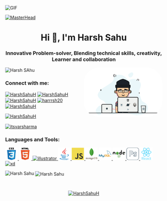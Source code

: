   <img align="centre" alt="GIF" src="https://github.com/abhisheknaiidu/abhisheknaiidu/blob/master/code.gif?raw=true" width="1000" height="500" />

  [![MasterHead](vs.gif)](https://itsvarsharma.netlify.app)
<h1 align="center">Hi 👋, I'm Harsh Sahu</h1>
<h3 align="center">Innovative Problem-solver, Blending technical skills, creativity, Learner and collaboration</h3>
<img align="right" alt="coding" width="50%" src="harsh.gif" style= "border-radius: 50px;" >
<p align="left"> <img src="https://komarev.com/ghpvc/?username=HarshSahuH&label=Profile%20views&color=0e75b6&style=flat" alt="Harsh SAhu" /> </p>
<!-- <p align="left"> <a href="https://github.com/ryo-ma/github-profile-trophy"><img src="https://github-profile-trophy.vercel.app/?username=itsvarsharma" alt="itsvarsharma" /></a> </p> -->

<h3 align="left">Connect with me:</h3>
<p align="left">
<a href="https://twitter.com/harshsahu_ofcl" target="blank"><img align="center" src="https://raw.githubusercontent.com/rahuldkjain/github-profile-readme-generator/master/src/images/icons/Social/twitter.svg" alt="HarshSahuH" height="30" width="40" /></a>
<a href="https://linkedin.com/in/harshsahuh" target="blank"><img align="center" src="https://raw.githubusercontent.com/rahuldkjain/github-profile-readme-generator/master/src/images/icons/Social/linked-in-alt.svg" alt="HarshSahuH" height="30" width="40" /></a>
<a href="https://www.facebook.com/profile.php?id=100046187045391" target="blank"><img align="center" src="https://raw.githubusercontent.com/rahuldkjain/github-profile-readme-generator/master/src/images/icons/Social/facebook.svg" alt="HarshSahuH" height="30" width="40" /></a>
<a href="https://instagram.com/harrrsh05" target="blank"><img align="center" src="https://raw.githubusercontent.com/rahuldkjain/github-profile-readme-generator/master/src/images/icons/Social/instagram.svg" alt="harrrsh20" height="30" width="40" /></a>
<a href="https://www.codechef.com/users/harsh_1820" target="blank"><img align="center" src="https://cdn.jsdelivr.net/npm/simple-icons@3.1.0/icons/codechef.svg" alt="HarshSahuH" height="30" width="40" /></a>

  <a href="https://www.geeksforgeeks.org/user/___harsh18__/" target="blank"><img align="center" src="https://www.google.com/url?sa=i&url=https%3A%2F%2Fcommons.wikimedia.org%2Fwiki%2FFile%3AGeeksforGeeks.svg&psig=AOvVaw2qSenWLIlSOvt7TdVDsnAn&ust=1720078276379000&source=images&cd=vfe&opi=89978449&ved=0CBEQjRxqFwoTCPC_lI-tiocDFQAAAAAdAAAAABAE" alt="HarshSahuH" height="30" width="40" /></a>

<a href="https://www.leetcode.com/HarshSahuH" target="blank"><img align="center" src="https://raw.githubusercontent.com/rahuldkjain/github-profile-readme-generator/master/src/images/icons/Social/leet-code.svg" alt="itsvarsharma" height="30" width="40" /></a>
  
</p>

<h3 align="left">Languages and Tools:</h3>
<p align="left">
  <a href="https://www.w3schools.com/css/" target="_blank" rel="noreferrer"> <img src="https://raw.githubusercontent.com/devicons/devicon/master/icons/css3/css3-original-wordmark.svg" alt="css3" width="40" height="40"/> </a>  
  <a href="https://www.w3.org/html/" target="_blank" rel="noreferrer"> <img src="https://raw.githubusercontent.com/devicons/devicon/master/icons/html5/html5-original-wordmark.svg" alt="html5" width="40" height="40"/> </a>
  <a href="https://www.adobe.com/in/products/illustrator.html" target="_blank" rel="noreferrer"> <img src="https://www.vectorlogo.zone/logos/adobe_illustrator/adobe_illustrator-icon.svg" alt="illustrator" width="40" height="40"/> </a> 
  <a href="https://www.java.com" target="_blank" rel="noreferrer"> <img src="https://raw.githubusercontent.com/devicons/devicon/master/icons/java/java-original.svg" alt="java" width="40" height="40"/> </a>
  <a href="https://developer.mozilla.org/en-US/docs/Web/JavaScript" target="_blank" rel="noreferrer"> <img src="https://raw.githubusercontent.com/devicons/devicon/master/icons/javascript/javascript-original.svg" alt="javascript" width="40" height="40"/> </a>
  <a href="https://www.mongodb.com/" target="_blank" rel="noreferrer"> <img src="https://raw.githubusercontent.com/devicons/devicon/master/icons/mongodb/mongodb-original-wordmark.svg" alt="mongodb" width="40" height="40"/> </a>
  <a href="https://www.mysql.com/" target="_blank" rel="noreferrer"> <img src="https://raw.githubusercontent.com/devicons/devicon/master/icons/mysql/mysql-original-wordmark.svg" alt="mysql" width="40" height="40"/> </a>
  <a href="https://nodejs.org" target="_blank" rel="noreferrer"> <img src="https://raw.githubusercontent.com/devicons/devicon/master/icons/nodejs/nodejs-original-wordmark.svg" alt="nodejs" width="40" height="40"/> </a>
  <a href="https://www.photoshop.com/en" target="_blank" rel="noreferrer"> <img src="https://raw.githubusercontent.com/devicons/devicon/master/icons/photoshop/photoshop-line.svg" alt="photoshop" width="40" height="40"/> </a>
  <a href="https://reactjs.org/" target="_blank" rel="noreferrer"> <img src="https://raw.githubusercontent.com/devicons/devicon/master/icons/react/react-original-wordmark.svg" alt="react" width="40" height="40"/> </a> 
  <a href="https://www.adobe.com/products/xd.html" target="_blank" rel="noreferrer"> <img src="https://cdn.worldvectorlogo.com/logos/adobe-xd.svg" alt="xd" width="40" height="40"/> </a> </p>

<p><img align="left" src="https://github-readme-stats.vercel.app/api/top-langs?username=HarshSahuH&show_icons=true&locale=en&layout=compact" alt="Harsh Sahu" /></p>

<p>&nbsp;<img align="center" src="https://github-readme-stats.vercel.app/api?username=HarshSahuH&show_icons=true&locale=en" alt="Harsh Sahu" /></p>

<br>
<p align="center"> <a href="https://twitter.com/harshsahu_ofcl" target="blank"><img src="https://img.shields.io/twitter/follow/HarshSahuH?logo=twitter&style=for-the-badge" height="40" alt="HarshSahuH" /></a> </p>

